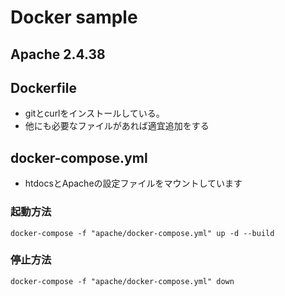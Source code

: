# Docker sample
## Apache 2.4.38
## Dockerfile
- gitとcurlをインストールしている。
- 他にも必要なファイルがあれば適宜追加をする
## docker-compose.yml
- htdocsとApacheの設定ファイルをマウントしています
### 起動方法
```
docker-compose -f "apache/docker-compose.yml" up -d --build
```
### 停止方法
```
docker-compose -f "apache/docker-compose.yml" down
```